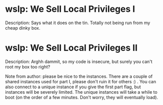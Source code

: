 # wslp: We Sell Local Privileges I

Description: Says what it does on the tin. Totally not being run from my cheap
dinky box.

# wslp: We Sell Local Privileges II

Description: Arghh dammit, so my code is insecure, but surely you can't root
my box too right?

Note from author: please be nice to the instances. There are a couple of shared
instances used for part I, please don't ruin it for others :) . You can also
connect to a unique instance if you give the first part flag, but instances will
be severely limited. The unique instances will take a while to boot (on the
order of a few minutes. Don't worry, they will eventually load).
